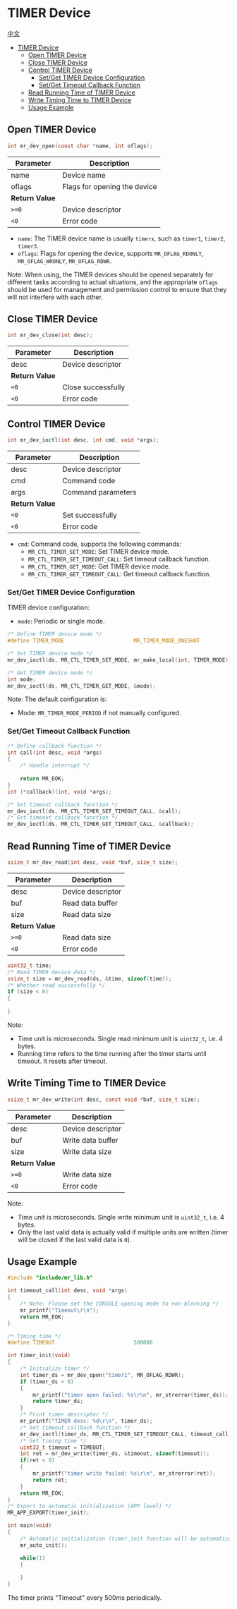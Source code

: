 # TIMER Device

[中文](timer.md)

<!-- TOC -->
* [TIMER Device](#timer-device)
  * [Open TIMER Device](#open-timer-device)
  * [Close TIMER Device](#close-timer-device)
  * [Control TIMER Device](#control-timer-device)
    * [Set/Get TIMER Device Configuration](#setget-timer-device-configuration)
    * [Set/Get Timeout Callback Function](#setget-timeout-callback-function)
  * [Read Running Time of TIMER Device](#read-running-time-of-timer-device)
  * [Write Timing Time to TIMER Device](#write-timing-time-to-timer-device)
  * [Usage Example](#usage-example)
<!-- TOC -->

## Open TIMER Device

```c
int mr_dev_open(const char *name, int oflags);
```

| Parameter        | Description                  |
|------------------|------------------------------|
| name             | Device name                  |
| oflags           | Flags for opening the device |
| **Return Value** |                              |
| `>=0`            | Device descriptor            |
| `<0`             | Error code                   |

- `name`: The TIMER device name is usually `timerx`, such as `timer1`, `timer2`, `timer3`.
- `oflags`: Flags for opening the device, supports `MR_OFLAG_RDONLY`, `MR_OFLAG_WRONLY`, `MR_OFLAG_RDWR`.

Note: When using, the TIMER devices should be opened separately for different tasks according to actual situations, and
the appropriate `oflags` should be used for management and permission control to ensure that they will not interfere
with each other.

## Close TIMER Device

```c 
int mr_dev_close(int desc);
```

| Parameter        | Description        |
|------------------|--------------------|
| desc             | Device descriptor  |
| **Return Value** |                    |
| `=0`             | Close successfully |
| `<0`             | Error code         |

## Control TIMER Device

```c
int mr_dev_ioctl(int desc, int cmd, void *args);
```

| Parameter        | Description        |
|------------------|--------------------|
| desc             | Device descriptor  |
| cmd              | Command code       |
| args             | Command parameters |
| **Return Value** |                    |
| `=0`             | Set successfully   |  
| `<0`             | Error code         |

- `cmd`: Command code, supports the following commands:
    - `MR_CTL_TIMER_SET_MODE`: Set TIMER device mode.
    - `MR_CTL_TIMER_SET_TIMEOUT_CALL`: Set timeout callback function.
    - `MR_CTL_TIMER_GET_MODE`: Get TIMER device mode.
    - `MR_CTL_TIMER_GET_TIMEOUT_CALL`: Get timeout callback function.

### Set/Get TIMER Device Configuration

TIMER device configuration:

- `mode`: Periodic or single mode.

```c
/* Define TIMER device mode */
#define TIMER_MODE                      MR_TIMER_MODE_ONESHOT

/* Set TIMER device mode */
mr_dev_ioctl(ds, MR_CTL_TIMER_SET_MODE, mr_make_local(int, TIMER_MODE));

/* Get TIMER device mode */
int mode;
mr_dev_ioctl(ds, MR_CTL_TIMER_GET_MODE, &mode);
```

Note: The default configuration is:

- Mode: `MR_TIMER_MODE_PERIOD` if not manually configured.

### Set/Get Timeout Callback Function

```c
/* Define callback function */
int call(int desc, void *args)
{
    /* Handle interrupt */
    
    return MR_EOK;
}
int (*callback)(int, void *args);

/* Set timeout callback function */
mr_dev_ioctl(ds, MR_CTL_TIMER_SET_TIMEOUT_CALL, &call);
/* Get timeout callback function */
mr_dev_ioctl(ds, MR_CTL_TIMER_GET_TIMEOUT_CALL, &callback);
```

## Read Running Time of TIMER Device

```c
ssize_t mr_dev_read(int desc, void *buf, size_t size);
```

| Parameter        | Description       |
|------------------|-------------------|
| desc             | Device descriptor |
| buf              | Read data buffer  |
| size             | Read data size    |
| **Return Value** |                   |
| `>=0`            | Read data size    |
| `<0`             | Error code        |

```c
uint32_t time;
/* Read TIMER device data */
ssize_t size = mr_dev_read(ds, &time, sizeof(time));
/* Whether read successfully */
if (size < 0)
{
    
}
```

Note:

- Time unit is microseconds. Single read minimum unit is `uint32_t`, i.e. 4 bytes.
- Running time refers to the time running after the timer starts until timeout. It resets after timeout.

## Write Timing Time to TIMER Device

```c
ssize_t mr_dev_write(int desc, const void *buf, size_t size);
```

| Parameter        | Description       |
|------------------|-------------------|
| desc             | Device descriptor |
| buf              | Write data buffer |
| size             | Write data size   |
| **Return Value** |                   |
| `>=0`            | Write data size   |
| `<0`             | Error code        |

Note:

- Time unit is microseconds. Single write minimum unit is `uint32_t`, i.e. 4 bytes.
- Only the last valid data is actually valid if multiple units are written (timer will be closed if the last valid data
  is `0`).

## Usage Example

```c
#include "include/mr_lib.h"

int timeout_call(int desc, void *args)
{
    /* Note: Please set the CONSOLE opening mode to non-blocking */
    mr_printf("Timeout\r\n");
    return MR_EOK;
}

/* Timing time */
#define TIMEOUT                         500000

int timer_init(void) 
{
    /* Initialize timer */
    int timer_ds = mr_dev_open("timer1", MR_OFLAG_RDWR);
    if (timer_ds < 0)
    {
        mr_printf("timer open failed: %s\r\n", mr_strerror(timer_ds));
        return timer_ds;
    }
    /* Print timer descriptor */
    mr_printf("TIMER desc: %d\r\n", timer_ds);
    /* Set timeout callback function */
    mr_dev_ioctl(timer_ds, MR_CTL_TIMER_SET_TIMEOUT_CALL, timeout_call);
    /* Set timing time */
    uint32_t timeout = TIMEOUT;
    int ret = mr_dev_write(timer_ds, &timeout, sizeof(timeout));
    if(ret < 0)
    {
        mr_printf("timer write failed: %s\r\n", mr_strerror(ret));
        return ret;
    }
    return MR_EOK;
}
/* Export to automatic initialization (APP level) */
MR_APP_EXPORT(timer_init);

int main(void)
{
    /* Automatic initialization (timer_init function will be automatically called here) */
    mr_auto_init();

    while(1)
    {
        
    }
}
```

The timer prints "Timeout" every 500ms periodically.